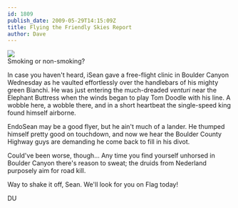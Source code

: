 ```yaml
---
id: 1809
publish_date: 2009-05-29T14:15:09Z
title: Flying the Friendly Skies Report
author: Dave
---
```

![](http://www.flagstafffrenzy.org/wp-content/uploads/2009/05/cannon.jpg)  
Smoking or non-smoking?

In case you haven't heard, iSean gave a free-flight clinic in Boulder Canyon Wednesday as he vaulted effortlessly over the handlebars of his mighty green Bianchi. He was just entering the much-dreaded _venturi_ near the Elephant Buttress when the winds began to play Tom Doodle with his line. A wobble here, a wobble there, and in a short heartbeat the single-speed king found himself airborne.

EndoSean may be a good flyer, but he ain't much of a lander. He thumped himself pretty good on touchdown, and now we hear the Boulder County Highway guys are demanding he come back to fill in his divot.

Could've been worse, though... Any time you find yourself unhorsed in Boulder Canyon there's reason to sweat; the druids from Nederland purposely aim for road kill.

Way to shake it off, Sean. We'll look for you on Flag today!

DU